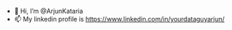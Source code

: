 - 👋 Hi, I’m @ArjunKataria
- 📫 My linkedin profile is https://www.linkedin.com/in/yourdataguyarjun/

<!---
ArjunKataria/ArjunKataria is a ✨ special ✨ repository because its `README.md` (this file) appears on your GitHub profile.
You can click the Preview link to take a look at your changes.
--->

